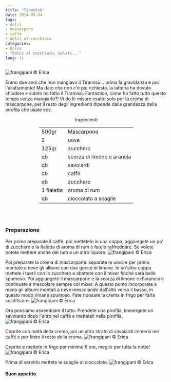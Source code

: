 ```yaml
---
title: "Tiramisù"
date: 2014-03-04
tags:
- dolci
- mascarpone
- caffe
- dolci al cucchiaio
categories:
- Dolce
- "Dolci al cucchiaio, Gelati..."
lang: it
---
```

![](header.jpg "frangipani © Erica")

Erano due anni che non mangiavo il Tiramisù... prima la gravidanza e poi l'allattamento! Ma dato che non c'è più richiesta, la latteria ha dovuto chiudere e subito ho fatto il Tiramisù. Fantastico, come ho fatto tutto questo tempo senza mangiarlo?!
Vi do le misure esatte solo per la crema di mascarpone, per il resto degli ingredienti dipende dalla grandezza della pirofila che usate ecc.


<div id="wrapper" style="text-align: center">
  <div id="yourdiv" style="display: inline-block;">
    <div class="ingredients">
      <div class="ingredients-title">Ingredienti</div>
      <table>
        <tbody>
          <tr>
            <td>500gr</td>
            <td>Mascarpone</td>
          </tr>
          <tr>
            <td>2</td>
            <td>uova</td>
          </tr>
          <tr>
            <td>125gr</td>
            <td>zucchero</td>
          </tr>
          <tr>
            <td>qb</td>
            <td>scorza di limone e arancia</td>
          </tr>
          <tr>
            <td>qb</td>
            <td>savoiardi</td>
          </tr>
          <tr>
            <td>qb</td>
            <td>caffé</td>
          </tr>
          <tr>
            <td>qb</td>
            <td>zucchero</td>
          </tr>
          <tr>
            <td>1 fialetta</td>
            <td>aroma di rum</td>
          </tr>
          <tr>
            <td>qb</td>
            <td>cioccolato a scaglie</td>
          </tr>
        </tbody>
      </table>
      <br></br>
    </div>
  </div>
</div>


<h3>
  <font color="grey">
    <i class="fa fa-cogs"></i>
  </font> Preparazione
</h3>

Per primo preparate il caffè, poi mettetelo in una coppa, aggiungete un po' di zucchero e la fialetta di aroma di rum e fatelo raffreddare. Se volete potete mettere anche del rum o un altro liquore.
![](caffe.jpg "frangipani © Erica")

Poi preparate la crema di mascarpone: separate le uova e per primo montate a neve gli albumi con due gocce di limone. In un'altra coppa mettete i tuorli con lo zucchero e sbattete con il mixer finché sarà bello spumoso. Poi aggiungete il mascarpone e la scorza di limone e d'arancia e continuate a mescolare sempre col mixer. A questo punto incorporate a mano gli albumi montati a neve mescolando dall'alto verso il basso, in questo modo rimane spumoso. Fate riposare la crema in frigo per farla solidificare.
![](mascarpone.jpg "frangipani © Erica")

Ora possiamo assemblare il tutto. Prendete una pirofila, immergete un savoiardo dopo l'altro nel caffé e metteteli nella pirofila.
![](savoiardi.jpg "frangipani © Erica")

Coprite con metà della crema, poi un altro strato di savoiardi immersi nel caffé e per finire il resto della crema.
![](assemblare.jpg "frangipani © Erica")

Coprite e mettete in frigo per minimo 6 ore, meglio per tutta la notte!
![](assemblato.jpg "frangipani © Erica")

Prima di servirlo mettete le scaglie di cioccolato.
![](risultato.jpg "frangipani © Erica")



<h4>Buon appetito
  <font color="red">
    <i class="fa fa-smile-o"></i>
  </font>
</h4>